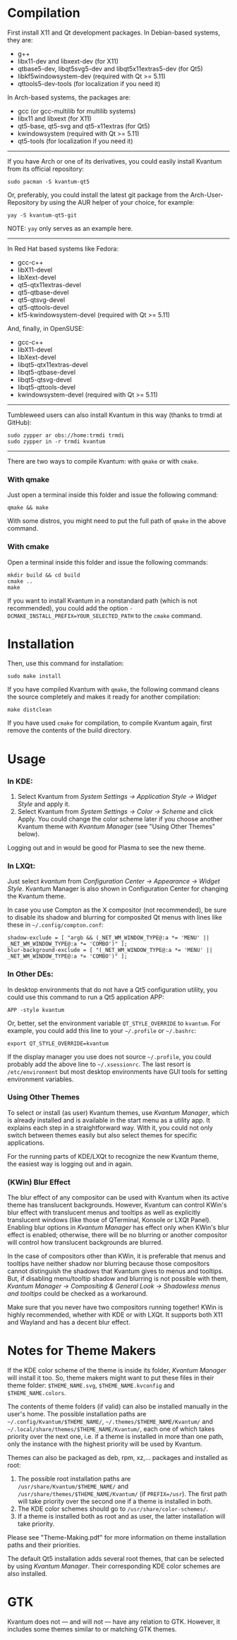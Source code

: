 # Compilation

First install X11 and Qt development packages. In Debian-based systems, they are:

 * g++
 * libx11-dev and libxext-dev (for X11)
 * qtbase5-dev, libqt5svg5-dev and libqt5x11extras5-dev (for Qt5)
 * libkf5windowsystem-dev (required with Qt >= 5.11)
 * qttools5-dev-tools (for localization if you need it)

In Arch-based systems, the packages are:

 * gcc (or gcc-multilib for multilib systems)
 * libx11 and libxext (for X11)
 * qt5-base, qt5-svg and qt5-x11extras (for Qt5)
 * kwindowsystem (required with Qt >= 5.11)
 * qt5-tools (for localization if you need it)

----------
If you have Arch or one of its derivatives, you could easily install Kvantum from its official repository:

    sudo pacman -S kvantum-qt5

Or, preferably, you could install the latest git package from the Arch-User-Repository by using the AUR helper of your choice, for example:

    yay -S kvantum-qt5-git

NOTE: `yay` only serves as an example here.

----------

In Red Hat based systems like Fedora:

 * gcc-c++
 * libX11-devel
 * libXext-devel
 * qt5-qtx11extras-devel
 * qt5-qtbase-devel
 * qt5-qtsvg-devel
 * qt5-qttools-devel
 * kf5-kwindowsystem-devel (required with Qt >= 5.11)

And, finally, in OpenSUSE:

 * gcc-c++
 * libX11-devel
 * libXext-devel
 * libqt5-qtx11extras-devel
 * libqt5-qtbase-devel
 * libqt5-qtsvg-devel
 * libqt5-qttools-devel
 * kwindowsystem-devel (required with Qt >= 5.11)

----------
Tumbleweed users can also install Kvantum in this way (thanks to trmdi at GitHub):

    sudo zypper ar obs://home:trmdi trmdi
    sudo zypper in -r trmdi kvantum

----------

There are two ways to compile Kvantum: with `qmake` or with `cmake`.

### With qmake

Just open a terminal inside this folder and issue the following command:

    qmake && make

With some distros, you might need to put the full path of `qmake` in the above command.

### With cmake

Open a terminal inside this folder and issue the following commands:

    mkdir build && cd build
    cmake ..
    make

If you want to install Kvantum in a nonstandard path (which is not recommended), you could add the option `-DCMAKE_INSTALL_PREFIX=YOUR_SELECTED_PATH` to the `cmake` command.

# Installation

Then, use this command for installation:

    sudo make install

If you have compiled Kvantum with `qmake`, the following command cleans the source completely and makes it ready for another compilation:

    make distclean

If you have used `cmake` for compilation, to compile Kvantum again, first remove the contents of the build directory.

# Usage

### In KDE:

 1. Select Kvantum from *System Settings → Application Style → Widget Style* and apply it.
 2. Select Kvantum from *System Settings → Color → Scheme* and click Apply. You could change the color scheme later if you choose another Kvantum theme with *Kvantum Manager* (see "Using Other Themes" below).

Logging out and in would be good for Plasma to see the new theme.

### In LXQt:

Just select *kvantum* from *Configuration Center → Appearance → Widget Style*. Kvantum Manager is also shown in Configuration Center for changing the Kvantum theme.

In case you use Compton as the X compositor (not recommended), be sure to disable its shadow and blurring for composited Qt menus with lines like these in `~/.config/compton.conf`:

    shadow-exclude = [ "argb && (_NET_WM_WINDOW_TYPE@:a *= 'MENU' || _NET_WM_WINDOW_TYPE@:a *= 'COMBO')" ];
    blur-background-exclude = [ "(_NET_WM_WINDOW_TYPE@:a *= 'MENU' || _NET_WM_WINDOW_TYPE@:a *= 'COMBO')" ];

### In Other DEs:

In desktop environments that do not have a Qt5 configuration utility, you could use this command to run a Qt5 application APP:

    APP -style kvantum

Or, better, set the environment variable `QT_STYLE_OVERRIDE` to `kvantum`. For example, you could add this line to your `~/.profile` or `~/.bashrc`:

    export QT_STYLE_OVERRIDE=kvantum

If the display manager you use does not source `~/.profile`, you could probably add the above line to `~/.xsessionrc`. The last resort is `/etc/environment` but most desktop environments have GUI tools for setting environment variables.

### Using Other Themes

To select or install (as user) Kvantum themes, use *Kvantum Manager*, which is already installed and is available in the start menu as a utility app. It explains each step in a straightforward way. With it, you could not only switch between themes easily but also select themes for specific applications.

For the running parts of KDE/LXQt to recognize the new Kvantum theme, the easiest way is logging out and in again.

### (KWin) Blur Effect

The blur effect of any compositor can be used with Kvantum when its active theme has translucent backgrounds. However, Kvantum can control KWin's blur effect with translucent menus and tooltips as well as explicitly translucent windows (like those of QTerminal, Konsole or LXQt Panel). Enabling blur options in *Kvantum Manager* has effect only when KWin's blur effect is enabled; otherwise, there will be no blurring or another compositor will control how translucent backgrounds are blurred.

In the case of compositors other than KWin, it is preferable that menus and tooltips have neither shadow nor blurring because those compositors cannot distinguish the shadows that Kvantum gives to menus and tooltips. But, if disabling menu/tooltip shadow and blurring is not possible with them, *Kvantum Manager → Compositing & General Look → Shadowless menus and tooltips* could be checked as a workaround.

Make sure that you never have two compositors running together! KWin is highly recommended, whether with KDE or with LXQt. It supports both X11 and Wayland and has a decent blur effect.

# Notes for Theme Makers

If the KDE color scheme of the theme is inside its folder, *Kvantum Manager* will install it too. So, theme makers might want to put these files in their theme folder: `$THEME_NAME.svg`, `$THEME_NAME.kvconfig` and `$THEME_NAME.colors`.

The contents of theme folders (if valid) can also be installed manually in the user's home. The possible installation paths are `~/.config/Kvantum/$THEME_NAME/`, `~/.themes/$THEME_NAME/Kvantum/` and `~/.local/share/themes/$THEME_NAME/Kvantum/`, each one of which takes priority over the next one, i.e. if a theme is installed in more than one path, only the instance with the highest priority will be used by Kvantum.

Themes can also be packaged as deb, rpm, xz,... packages and installed as root:

  1. The possible root installation paths are `/usr/share/Kvantum/$THEME_NAME/` and `/usr/share/themes/$THEME_NAME/Kvantum/` (if `PREFIX=/usr`). The first path will take priority over the second one if a theme is installed in both.
  2. The KDE color schemes should go to  `/usr/share/color-schemes/`.
  3. If a theme is installed both as root and as user, the latter installation will take priority.

Please see "Theme-Making.pdf" for more information on theme installation paths and their priorities.

The default Qt5 installation adds several root themes, that can be selected by using *Kvantum Manager*. Their corresponding KDE color schemes are also installed.

# GTK

Kvantum does not — and will not — have any relation to GTK. However, it includes some themes similar to or matching GTK themes.
